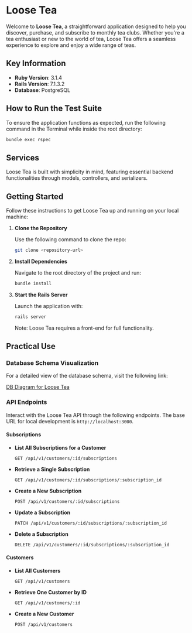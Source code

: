 
# Loose Tea

Welcome to **Loose Tea**, a straightforward application designed to help you discover, purchase, and subscribe to monthly tea clubs. Whether you're a tea enthusiast or new to the world of tea, Loose Tea offers a seamless experience to explore and enjoy a wide range of teas.

## Key Information

- **Ruby Version**: 3.1.4
- **Rails Version**: 7.1.3.2
- **Database**: PostgreSQL

## How to Run the Test Suite

To ensure the application functions as expected, run the following command in the Terminal while inside the root directory:

```sh
bundle exec rspec
```

## Services

Loose Tea is built with simplicity in mind, featuring essential backend functionalities through models, controllers, and serializers.

## Getting Started

Follow these instructions to get Loose Tea up and running on your local machine:

1. **Clone the Repository**

   Use the following command to clone the repo:

   ```sh
   git clone <repository-url>
   ```

2. **Install Dependencies**

   Navigate to the root directory of the project and run:

   ```sh
   bundle install
   ```

3. **Start the Rails Server**

   Launch the application with:

   ```sh
   rails server
   ```

   Note: Loose Tea requires a front-end for full functionality.

## Practical Use

### Database Schema Visualization

For a detailed view of the database schema, visit the following link:

[DB Diagram for Loose Tea](https://dbdiagram.io/d/LooseTea-659c2bf8ac844320ae79928c)

### API Endpoints

Interact with the Loose Tea API through the following endpoints. The base URL for local development is `http://localhost:3000`.

#### Subscriptions

- **List All Subscriptions for a Customer**
  
  `GET /api/v1/customers/:id/subscriptions`

- **Retrieve a Single Subscription**
  
  `GET /api/v1/customers/:id/subscriptions/:subscription_id`

- **Create a New Subscription**
  
  `POST /api/v1/customers/:id/subscriptions`

- **Update a Subscription**
  
  `PATCH /api/v1/customers/:id/subscriptions/:subscription_id`

- **Delete a Subscription**
  
  `DELETE /api/v1/customers/:id/subscriptions/:subscription_id`

#### Customers

- **List All Customers**
  
  `GET /api/v1/customers`

- **Retrieve One Customer by ID**
  
  `GET /api/v1/customers/:id`

- **Create a New Customer**
  
  `POST /api/v1/customers`
